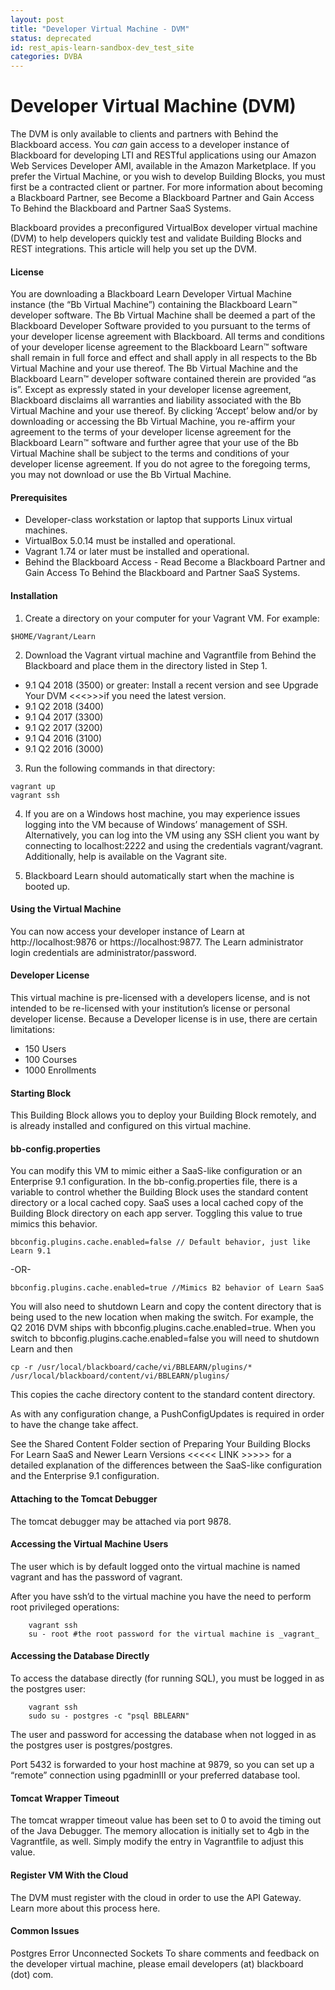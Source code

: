 ```yaml
---
layout: post
title: "Developer Virtual Machine - DVM"
status: deprecated
id: rest_apis-learn-sandbox-dev_test_site
categories: DVBA
---
```


# Developer Virtual Machine (DVM)

The DVM is only available to clients and partners with Behind the Blackboard access. You _can_ gain access to a developer instance of Blackboard for developing LTI and RESTful applications using our Amazon Web Services Developer AMI, available in the Amazon Marketplace. If you prefer the Virtual Machine, or you wish to develop Building Blocks, you must first be a contracted client or partner. For more information about becoming a Blackboard Partner, see Become a Blackboard Partner and Gain Access To Behind the Blackboard and Partner SaaS Systems.

Blackboard provides a preconfigured VirtualBox developer virtual machine (DVM) to help developers quickly test and validate Building Blocks and REST integrations. This article will help you set up the DVM.

#### License

You are downloading a Blackboard Learn Developer Virtual Machine instance (the “Bb Virtual Machine”) containing the Blackboard Learn™ developer software. The Bb Virtual Machine shall be deemed a part of the Blackboard Developer Software provided to you pursuant to the terms of your developer license agreement with Blackboard. All terms and conditions of your developer license agreement to the Blackboard Learn™ software shall remain in full force and effect and shall apply in all respects to the Bb Virtual Machine and your use thereof. The Bb Virtual Machine and the Blackboard Learn™ developer software contained therein are provided “as is”. Except as expressly stated in your developer license agreement, Blackboard disclaims all warranties and liability associated with the Bb Virtual Machine and your use thereof. By clicking ‘Accept’ below and/or by downloading or accessing the Bb Virtual Machine, you re-affirm your agreement to the terms of your developer license agreement for the Blackboard Learn™ software and further agree that your use of the Bb Virtual Machine shall be subject to the terms and conditions of your developer license agreement. If you do not agree to the foregoing terms, you may not download or use the Bb Virtual Machine.

#### Prerequisites

- Developer-class workstation or laptop that supports Linux virtual machines.
- VirtualBox 5.0.14 must be installed and operational.
- Vagrant 1.74 or later must be installed and operational.
- Behind the Blackboard Access - Read Become a Blackboard Partner and Gain Access To Behind the Blackboard and Partner SaaS Systems.

#### Installation

1. Create a directory on your computer for your Vagrant VM. For example:

```shell
$HOME/Vagrant/Learn
```

2. Download the Vagrant virtual machine and Vagrantfile from Behind the Blackboard and place them in the directory listed in Step 1.

- 9.1 Q4 2018 (3500) or greater: Install a recent version and see Upgrade Your DVM <<<<link here>>>>if you need the latest version.
- 9.1 Q2 2018 (3400)
- 9.1 Q4 2017 (3300)
- 9.1 Q2 2017 (3200)
- 9.1 Q4 2016 (3100)
- 9.1 Q2 2016 (3000)

3. Run the following commands in that directory:

```shell
vagrant up
vagrant ssh
```

4. If you are on a Windows host machine, you may experience issues logging into the VM because of Windows’ management of SSH. Alternatively, you can log into the VM using any SSH client you want by connecting to localhost:2222 and using the credentials vagrant/vagrant. Additionally, help is available on the Vagrant site.

5. Blackboard Learn should automatically start when the machine is booted up.

#### Using the Virtual Machine

You can now access your developer instance of Learn at http://localhost:9876 or https://localhost:9877. The Learn administrator login credentials are administrator/password.

#### Developer License

This virtual machine is pre-licensed with a developers license, and is not intended to be re-licensed with your institution’s license or personal developer license. Because a Developer license is in use, there are certain limitations:

- 150 Users
- 100 Courses
- 1000 Enrollments

#### Starting Block

This Building Block allows you to deploy your Building Block remotely, and is already installed and configured on this virtual machine.

#### bb-config.properties

You can modify this VM to mimic either a SaaS-like configuration or an Enterprise 9.1 configuration. In the bb-config.properties file, there is a variable to control whether the Building Block uses the standard content directory or a local cached copy. SaaS uses a local cached copy of the Building Block directory on each app server. Toggling this value to true mimics this behavior.

```properties
bbconfig.plugins.cache.enabled=false // Default behavior, just like Learn 9.1
```

-OR-

```properties
bbconfig.plugins.cache.enabled=true //Mimics B2 behavior of Learn SaaS
```

You will also need to shutdown Learn and copy the content directory that is being used to the new location when making the switch. For example, the Q2 2016 DVM ships with bbconfig.plugins.cache.enabled=true. When you switch to bbconfig.plugins.cache.enabled=false you will need to shutdown Learn and then

```shell
cp -r /usr/local/blackboard/cache/vi/BBLEARN/plugins/* /usr/local/blackboard/content/vi/BBLEARN/plugins/
```

This copies the cache directory content to the standard content directory.

As with any configuration change, a PushConfigUpdates is required in order to have the change take affect.

See the Shared Content Folder section of Preparing Your Building Blocks For Learn SaaS and Newer Learn Versions <<<<< LINK >>>>> for a detailed explanation of the differences between the SaaS-like configuration and the Enterprise 9.1 configuration.

#### Attaching to the Tomcat Debugger

The tomcat debugger may be attached via port 9878.

#### Accessing the Virtual Machine Users

The user which is by default logged onto the virtual machine is named vagrant and has the password of vagrant.

After you have ssh’d to the virtual machine you have the need to perform root privileged operations:

```shell
    vagrant ssh
    su - root #the root password for the virtual machine is _vagrant_
```

#### Accessing the Database Directly

To access the database directly (for running SQL), you must be logged in as the postgres user:

```shell
    vagrant ssh
    sudo su - postgres -c "psql BBLEARN"
```

The user and password for accessing the database when not logged in as the postgres user is postgres/postgres.

Port 5432 is forwarded to your host machine at 9879, so you can set up a “remote” connection using pgadminIII or your preferred database tool.

#### Tomcat Wrapper Timeout

The tomcat wrapper timeout value has been set to 0 to avoid the timing out of the Java Debugger. The memory allocation is initially set to 4gb in the Vagrantfile, as well. Simply modify the entry in Vagrantfile to adjust this value.

#### Register VM With the Cloud

The DVM must register with the cloud in order to use the API Gateway. Learn more about this process here.

#### Common Issues

Postgres Error
Unconnected Sockets
To share comments and feedback on the developer virtual machine, please email developers (at) blackboard (dot) com.
